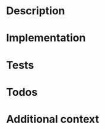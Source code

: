 <!-- Thank you for submitting a pull request for this project! This is a pull request template,
please remove any sections that are not applicable to your pull request -->

# Description

<!-- Brief description of WHAT you’re doing and WHY. -->

<!-- If applicable, add references to fixed/related issues (e.g. add "Fixes #<issue>"/"Relates to#<issue>".  -->

# Implementation 

<!-- Brief description of HOW you achieved it. Perhaps give a high level description of the program flow. Did you need 
to refactor something? What tradeoffs did you take? Are there any caveats/downsides to your solution? Are there things 
in here which you’d particularly like people to pay close attention to? -->

# Tests

<!-- Describe how to verify your changes. Provide instructions for the purpose of reproducibility. List any relevant 
details for your test configuration. -->

# Todos

<!-- Are there any other outstanding issues that must be solved before this change can be possibly merged? -->

# Additional context

<!-- Add any other relevant context pertaining to the proposed change. For example, if the change can be visualized, 
include screenshots or diagrams to indicate the state before and after the change. -->